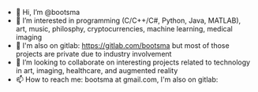 - 👋 Hi, I’m @bootsma
- 👀 I’m interested in programming (C/C++/C#, Python, Java, MATLAB), art, music, philosphy, cryptocurrencies, machine learning, medical imaging
- 👀 I'm also on gitlab: https://gitlab.com/bootsma but most of those projects are private due to industry involvement
- 💞️ I’m looking to collaborate on interesting projects related to technology in art, imaging, healthcare, and augmented reality
- 📫 How to reach me: bootsma at gmail.com, I'm also on gitlab:

<!---
bootsma/bootsma is a ✨ special ✨ repository because its `README.md` (this file) appears on your GitHub profile.
You can click the Preview link to take a look at your changes.
--->
